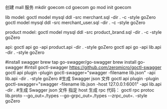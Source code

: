 创建 mall 服务
mkdir goecom
cd goecom
go mod init goecom

lib model:
goctl model mysql ddl -src merchant.sql -dir . -c -style goZero
goctl model mysql ddl -src merchant_user.sql -dir . -c -style goZero

product model:
goctl model mysql ddl -src product_brand.sql -dir . -c -style goZero

api:
goctl api go -api product.api -dir . -style goZero
goctl api go -api lib.api -dir . -style goZero

#install swagger
brew tap go-swagger/go-swagger
brew install go-swagger
#intsll goctl-swagger
https://github.com/zeromicro/goctl-swagger
goctl api plugin -plugin goctl-swagger="swagger -filename lib.json" -api lib.api -dir . -style goZero #生成 Swagger json 文件
goctl api plugin -plugin goctl-swagger="swagger -filename lib.json -host 127.0.0.1:6001" -api lib.api -dir . #生成 Swagger json 文件 指定 host
生成 rpc 代码：
goctl rpc protoc lib.proto --go_out=./types --go-grpc_out=./types --zrpc_out=. -style goZero
